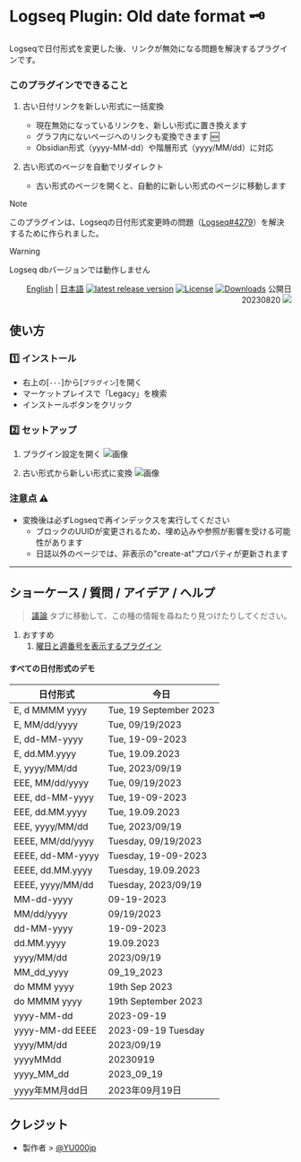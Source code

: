 # Logseq Plugin: Old date format 🗝️

Logseqで日付形式を変更した後、リンクが無効になる問題を解決するプラグインです。

### このプラグインでできること

1. 古い日付リンクを新しい形式に一括変換
   - 現在無効になっているリンクを、新しい形式に置き換えます
   - グラフ内にないページへのリンクも変換できます 🆕
   - Obsidian形式（yyyy-MM-dd）や階層形式（yyyy/MM/dd）に対応

2. 古い形式のページを自動でリダイレクト
   - 古い形式のページを開くと、自動的に新しい形式のページに移動します

> [!NOTE]
> このプラグインは、Logseqの日付形式変更時の問題（[Logseq#4279](https://github.com/logseq/logseq/issues/4279)）を解決するために作られました。

> [!WARNING]
> Logseq dbバージョンでは動作しません

<div align="right">

[English](https://github.com/YU000jp/logseq-plugin-legacy-date-format) | [日本語](https://github.com/YU000jp/logseq-plugin-legacy-date-format/blob/main/readme.ja.md)
[![latest release version](https://img.shields.io/github/v/release/YU000jp/logseq-plugin-legacy-date-format)](https://github.com/YU000jp/logseq-plugin-legacy-date-format/releases)
[![License](https://img.shields.io/github/license/YU000jp/logseq-plugin-legacy-date-format?color=blue)](https://github.com/YU000jp/logseq-plugin-legacy-date-format/LICENSE)
[![Downloads](https://img.shields.io/github/downloads/YU000jp/logseq-plugin-legacy-date-format/total.svg)](https://github.com/YU000jp/logseq-plugin-legacy-date-format/releases)
公開日 20230820 <a href="https://www.buymeacoffee.com/yu000japan"><img src="https://img.buymeacoffee.com/button-api/?text=Buy me a pizza&emoji=🍕&slug=yu000japan&button_colour=FFDD00&font_colour=000000&font_family=Poppins&outline_colour=000000&coffee_colour=ffffff" /></a>
</div>

## 使い方

### 1️⃣ インストール
- 右上の[`---`]から[`プラグイン`]を開く
- マーケットプレイスで「Legacy」を検索
- インストールボタンをクリック

### 2️⃣ セットアップ
1. プラグイン設定を開く
   ![画像](https://github.com/YU000jp/logseq-plugin-legacy-date-format/assets/111847207/e74ed3e8-a141-447f-a971-5238521383e0)

2. 古い形式から新しい形式に変換
   ![画像](https://github.com/YU000jp/logseq-plugin-legacy-date-format/assets/111847207/1a175dc3-3c38-456f-838a-4f0cbdb3dc7b)

### 注意点 ⚠️
- 変換後は必ずLogseqで再インデックスを実行してください
   - ブロックのUUIDが変更されるため、埋め込みや参照が影響を受ける可能性があります
   - 日誌以外のページでは、非表示の"create-at"プロパティが更新されます

---

## ショーケース / 質問 / アイデア / ヘルプ

> [議論](https://github.com/YU000jp/logseq-plugin-legacy-date-format/discussions) タブに移動して、この種の情報を尋ねたり見つけたりしてください。

1. おすすめ
   1. [曜日と週番号を表示するプラグイン](https://github.com/YU000jp/logseq-plugin-show-weekday-and-week-number)

#### すべての日付形式のデモ

| 日付形式             | 今日                 |
|----------------------|----------------------|
| E, d MMMM yyyy       | Tue, 19 September 2023 |
| E, MM/dd/yyyy        | Tue, 09/19/2023      |
| E, dd-MM-yyyy        | Tue, 19-09-2023      |
| E, dd.MM.yyyy        | Tue, 19.09.2023      |
| E, yyyy/MM/dd        | Tue, 2023/09/19      |
| EEE, MM/dd/yyyy      | Tue, 09/19/2023      |
| EEE, dd-MM-yyyy      | Tue, 19-09-2023      |
| EEE, dd.MM.yyyy      | Tue, 19.09.2023      |
| EEE, yyyy/MM/dd      | Tue, 2023/09/19      |
| EEEE, MM/dd/yyyy     | Tuesday, 09/19/2023  |
| EEEE, dd-MM-yyyy     | Tuesday, 19-09-2023  |
| EEEE, dd.MM.yyyy     | Tuesday, 19.09.2023  |
| EEEE, yyyy/MM/dd     | Tuesday, 2023/09/19  |
| MM-dd-yyyy           | 09-19-2023           |
| MM/dd/yyyy           | 09/19/2023           |
| dd-MM-yyyy           | 19-09-2023           |
| dd.MM.yyyy           | 19.09.2023           |
| yyyy/MM/dd           | 2023/09/19           |
| MM_dd_yyyy           | 09_19_2023           |
| do MMM yyyy          | 19th Sep 2023        |
| do MMMM yyyy         | 19th September 2023  |
| yyyy-MM-dd           | 2023-09-19           |
| yyyy-MM-dd EEEE      | 2023-09-19 Tuesday   |
| yyyy/MM/dd           | 2023/09/19           |
| yyyyMMdd             | 20230919             |
| yyyy_MM_dd           | 2023_09_19           |
| yyyy年MM月dd日        | 2023年09月19日        |

## クレジット

- 製作者 > [@YU000jp](https://github.com/YU000jp)
